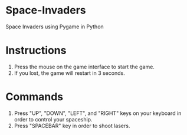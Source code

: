 # Space-Invaders
Space Invaders using Pygame in Python

# Instructions
1. Press the mouse on the game interface to start the game.
2. If you lost, the game will restart in 3 seconds.

# Commands
1. Press "UP", "DOWN", "LEFT", and "RIGHT" keys on your keyboard in order to control your spaceship.
2. Press "SPACEBAR" key in order to shoot lasers.
